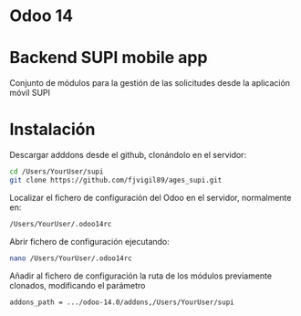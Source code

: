 # Odoo 14
# Backend SUPI mobile app

Conjunto de módulos para la gestión de las solicitudes desde la aplicación móvil SUPI

# Instalación

Descargar adddons desde el github, clonándolo en el servidor:


```bash
cd /Users/YourUser/supi
git clone https://github.com/fjvigil89/ages_supi.git
```

Localizar el fichero de configuración del Odoo en el servidor, normalmente en:

```bash
/Users/YourUser/.odoo14rc
```

Abrir fichero de configuración ejecutando:

```bash
nano /Users/YourUser/.odoo14rc
```

Añadir al fichero de configuración la ruta de los módulos previamente clonados, modificando el parámetro 

```bash
addons_path = .../odoo-14.0/addons,/Users/YourUser/supi
```